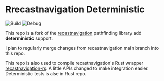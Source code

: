 # Rrecastnavigation Deterministic

![Build](https://github.com//SlimeYummy/recastnavigation-deterministic/actions/workflows/Build.yaml/badge.svg)
![Debug](https://github.com//SlimeYummy/recastnavigation-deterministic/actions/workflows/Tests.yaml/badge.svg)

This repo is a fork of the [recastnavigation](https://github.com/recastnavigation/recastnavigation) pathfinding library add **deterministic** support.

I plan to regularly merge changes from recastnavigation main branch into this repo.

This repo is also used to compile recastnavigation's Rust wrapper [recastnavigation-rs](https://github.com/SlimeYummy/recastnavigation-rs). A little APIs changed to make integration easier. Deterministic tests is alse in Rust repo.
